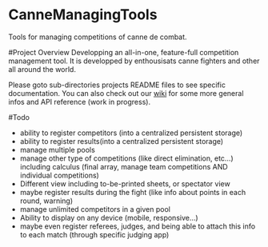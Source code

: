 CanneManagingTools
==================
Tools for managing competitions of canne de combat.

#Project Overview
Developping an all-in-one, feature-full competition management tool. It is developped by enthousisats canne fighters and other all around the world.

Please goto sub-directories projects README files to see specific documentation. You can also check out our [wiki](https://github.com/CanneDevForce/CanneManagingTools/wiki) for some more general infos and API reference (work in progress).

#Todo
- ability to register competitors (into a centralized persistent storage)
- ability to register results(into a centralized persistent storage)
- manage multiple pools
- manage other type of competitions (like direct elimination, etc…) including calculus (final array, manage team competitions AND individual competitions)
- Different view including to-be-printed sheets, or spectator view
- maybe register results during the fight (like info about points in each round, warning) 
- manage unlimited competitors in a given pool
- Ability to display on any device (mobile, responsive…)
- maybe even register referees, judges, and being able to attach this info to each match (through specific judging app)
